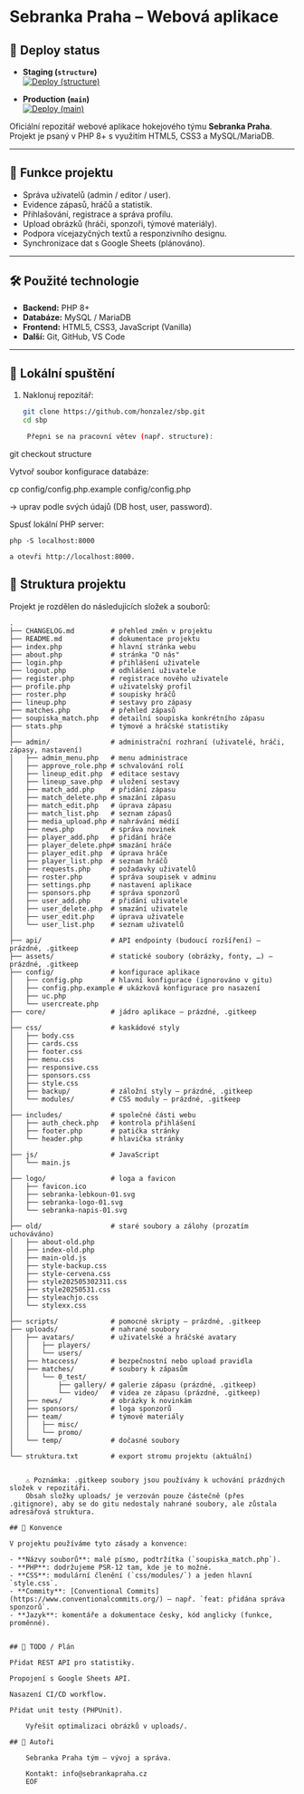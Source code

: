 # Sebranka Praha – Webová aplikace

## 🚀 Deploy status

- **Staging (`structure`)**  
  [![Deploy (structure)](https://github.com/honzalez/sbp/actions/workflows/deploy.yml/badge.svg?branch=structure)](https://github.com/honzalez/sbp/actions/workflows/deploy.yml?query=branch:structure)

- **Production (`main`)**  
  [![Deploy (main)](https://github.com/honzalez/sbp/actions/workflows/deploy.yml/badge.svg?branch=main)](https://github.com/honzalez/sbp/actions/workflows/deploy.yml?query=branch:main)


Oficiální repozitář webové aplikace hokejového týmu **Sebranka Praha**.  
Projekt je psaný v PHP 8+ s využitím HTML5, CSS3 a MySQL/MariaDB.

---

## 📌 Funkce projektu
- Správa uživatelů (admin / editor / user).
- Evidence zápasů, hráčů a statistik.
- Přihlašování, registrace a správa profilu.
- Upload obrázků (hráči, sponzoři, týmové materiály).
- Podpora vícejazyčných textů a responzivního designu.
- Synchronizace dat s Google Sheets (plánováno).

---

## 🛠 Použité technologie
- **Backend:** PHP 8+
- **Databáze:** MySQL / MariaDB
- **Frontend:** HTML5, CSS3, JavaScript (Vanilla)
- **Další:** Git, GitHub, VS Code

---

## 🚀 Lokální spuštění

1. Naklonuj repozitář:
   ```bash
   git clone https://github.com/honzalez/sbp.git
   cd sbp

    Přepni se na pracovní větev (např. structure):

git checkout structure

Vytvoř soubor konfigurace databáze:

cp config/config.php.example config/config.php

→ uprav podle svých údajů (DB host, user, password).

Spusť lokální PHP server:

    php -S localhost:8000

    a otevři http://localhost:8000.

## 📂 Struktura projektu

Projekt je rozdělen do následujících složek a souborů:

```text
.
├── CHANGELOG.md         # přehled změn v projektu
├── README.md            # dokumentace projektu
├── index.php            # hlavní stránka webu
├── about.php            # stránka "O nás"
├── login.php            # přihlášení uživatele
├── logout.php           # odhlášení uživatele
├── register.php         # registrace nového uživatele
├── profile.php          # uživatelský profil
├── roster.php           # soupisky hráčů
├── lineup.php           # sestavy pro zápasy
├── matches.php          # přehled zápasů
├── soupiska_match.php   # detailní soupiska konkrétního zápasu
├── stats.php            # týmové a hráčské statistiky
│
├── admin/               # administrační rozhraní (uživatelé, hráči, zápasy, nastavení)
│   ├── admin_menu.php   # menu administrace
│   ├── approve_role.php # schvalování rolí
│   ├── lineup_edit.php  # editace sestavy
│   ├── lineup_save.php  # uložení sestavy
│   ├── match_add.php    # přidání zápasu
│   ├── match_delete.php # smazání zápasu
│   ├── match_edit.php   # úprava zápasu
│   ├── match_list.php   # seznam zápasů
│   ├── media_upload.php # nahrávání médií
│   ├── news.php         # správa novinek
│   ├── player_add.php   # přidání hráče
│   ├── player_delete.php# smazání hráče
│   ├── player_edit.php  # úprava hráče
│   ├── player_list.php  # seznam hráčů
│   ├── requests.php     # požadavky uživatelů
│   ├── roster.php       # správa soupisek v adminu
│   ├── settings.php     # nastavení aplikace
│   ├── sponsors.php     # správa sponzorů
│   ├── user_add.php     # přidání uživatele
│   ├── user_delete.php  # smazání uživatele
│   ├── user_edit.php    # úprava uživatele
│   └── user_list.php    # seznam uživatelů
│
├── api/                 # API endpointy (budoucí rozšíření) – prázdné, .gitkeep
├── assets/              # statické soubory (obrázky, fonty, …) – prázdné, .gitkeep
├── config/              # konfigurace aplikace
│   ├── config.php       # hlavní konfigurace (ignorováno v gitu)
│   ├── config.php.example # ukázková konfigurace pro nasazení
│   ├── uc.php
│   └── usercreate.php
├── core/                # jádro aplikace – prázdné, .gitkeep
│
├── css/                 # kaskádové styly
│   ├── body.css
│   ├── cards.css
│   ├── footer.css
│   ├── menu.css
│   ├── responsive.css
│   ├── sponsors.css
│   ├── style.css
│   ├── backup/          # záložní styly – prázdné, .gitkeep
│   └── modules/         # CSS moduly – prázdné, .gitkeep
│
├── includes/            # společné části webu
│   ├── auth_check.php   # kontrola přihlášení
│   ├── footer.php       # patička stránky
│   └── header.php       # hlavička stránky
│
├── js/                  # JavaScript
│   └── main.js
│
├── logo/                # loga a favicon
│   ├── favicon.ico
│   ├── sebranka-lebkoun-01.svg
│   ├── sebranka-logo-01.svg
│   └── sebranka-napis-01.svg
│
├── old/                 # staré soubory a zálohy (prozatím uchováváno)
│   ├── about-old.php
│   ├── index-old.php
│   ├── main-old.js
│   ├── style-backup.css
│   ├── style-cervena.css
│   ├── style202505302311.css
│   ├── style20250531.css
│   ├── styleachjo.css
│   └── stylexx.css
│
├── scripts/             # pomocné skripty – prázdné, .gitkeep
├── uploads/             # nahrané soubory
│   ├── avatars/         # uživatelské a hráčské avatary
│   │   ├── players/
│   │   └── users/
│   ├── htaccess/        # bezpečnostní nebo upload pravidla
│   ├── matches/         # soubory k zápasům
│   │   └── 0_test/
│   │       ├── gallery/ # galerie zápasu (prázdné, .gitkeep)
│   │       └── video/   # videa ze zápasu (prázdné, .gitkeep)
│   ├── news/            # obrázky k novinkám
│   ├── sponsors/        # loga sponzorů
│   ├── team/            # týmové materiály
│   │   ├── misc/
│   │   └── promo/
│   └── temp/            # dočasné soubory
│
└── struktura.txt        # export stromu projektu (aktuální)


    ⚠️ Poznámka: .gitkeep soubory jsou používány k uchování prázdných složek v repozitáři.
    Obsah složky uploads/ je verzován pouze částečně (přes .gitignore), aby se do gitu nedostaly nahrané soubory, ale zůstala adresářová struktura.

## 📖 Konvence

V projektu používáme tyto zásady a konvence:

- **Názvy souborů**: malé písmo, podtržítka (`soupiska_match.php`).
- **PHP**: dodržujeme PSR-12 tam, kde je to možné.
- **CSS**: modulární členění (`css/modules/`) a jeden hlavní `style.css`.
- **Commity**: [Conventional Commits](https://www.conventionalcommits.org/) – např. `feat: přidána správa sponzorů`.
- **Jazyk**: komentáře a dokumentace česky, kód anglicky (funkce, proměnné).


## 📌 TODO / Plán

Přidat REST API pro statistiky.

Propojení s Google Sheets API.

Nasazení CI/CD workflow.

Přidat unit testy (PHPUnit).

    Vyřešit optimalizaci obrázků v uploads/.

## 👥 Autoři

    Sebranka Praha tým – vývoj a správa.

    Kontakt: info@sebrankapraha.cz
    EOF